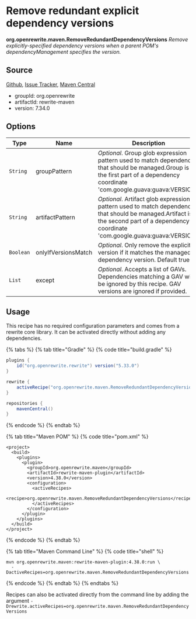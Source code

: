 # Remove redundant explicit dependency versions

**org.openrewrite.maven.RemoveRedundantDependencyVersions**
_Remove explicitly-specified dependency versions when a parent POM's dependencyManagement specifies the version._

## Source

[Github](https://github.com/openrewrite/rewrite), [Issue Tracker](https://github.com/openrewrite/rewrite/issues), [Maven Central](https://search.maven.org/artifact/org.openrewrite/rewrite-maven/7.34.0/jar)

* groupId: org.openrewrite
* artifactId: rewrite-maven
* version: 7.34.0

## Options

| Type | Name | Description |
| -- | -- | -- |
| `String` | groupPattern | *Optional*. Group glob expression pattern used to match dependencies that should be managed.Group is the first part of a dependency coordinate 'com.google.guava:guava:VERSION'. |
| `String` | artifactPattern | *Optional*. Artifact glob expression pattern used to match dependencies that should be managed.Artifact is the second part of a dependency coordinate 'com.google.guava:guava:VERSION'. |
| `Boolean` | onlyIfVersionsMatch | *Optional*. Only remove the explicit version if it matches the managed dependency version. Default true. |
| `List` | except | *Optional*. Accepts a list of GAVs. Dependencies matching a GAV will be ignored by this recipe. GAV versions are ignored if provided. |


## Usage

This recipe has no required configuration parameters and comes from a rewrite core library. It can be activated directly without adding any dependencies.

{% tabs %}
{% tab title="Gradle" %}
{% code title="build.gradle" %}
```groovy
plugins {
    id("org.openrewrite.rewrite") version("5.33.0")
}

rewrite {
    activeRecipe("org.openrewrite.maven.RemoveRedundantDependencyVersions")
}

repositories {
    mavenCentral()
}

```
{% endcode %}
{% endtab %}

{% tab title="Maven POM" %}
{% code title="pom.xml" %}
```markup
<project>
  <build>
    <plugins>
      <plugin>
        <groupId>org.openrewrite.maven</groupId>
        <artifactId>rewrite-maven-plugin</artifactId>
        <version>4.38.0</version>
        <configuration>
          <activeRecipes>
            <recipe>org.openrewrite.maven.RemoveRedundantDependencyVersions</recipe>
          </activeRecipes>
        </configuration>
      </plugin>
    </plugins>
  </build>
</project>
```
{% endcode %}
{% endtab %}

{% tab title="Maven Command Line" %}
{% code title="shell" %}
```shell
mvn org.openrewrite.maven:rewrite-maven-plugin:4.38.0:run \
  -DactiveRecipes=org.openrewrite.maven.RemoveRedundantDependencyVersions
```
{% endcode %}
{% endtab %}
{% endtabs %}

Recipes can also be activated directly from the command line by adding the argument `-Drewrite.activeRecipes=org.openrewrite.maven.RemoveRedundantDependencyVersions`
